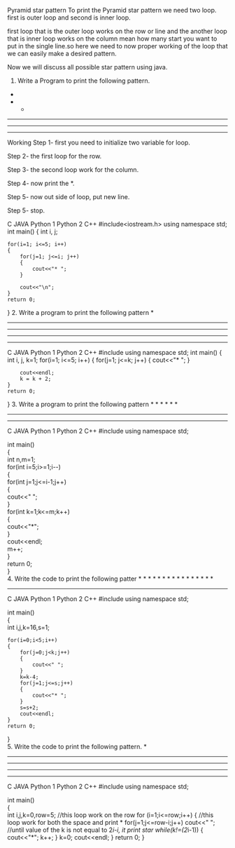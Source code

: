 Pyramid star pattern
To print the Pyramid star pattern we need two loop. first is outer loop and second is inner loop.

first loop that is the outer loop works on the row or line and the another loop that is inner loop works on the column mean how many start you want to put in the single line.so here we need to now proper working of the loop that we can easily make a desired pattern.

Now we will discuss all possible star pattern using java. 


1. Write a Program to print the following pattern.
* 
* * 
* * * 
* * * * 
* * * * *
Working
Step 1- first you need to initialize two variable for loop.

Step 2- the first loop  for the row.

Step 3-  the second loop work for the column.

Step 4- now print the *.

Step 5- now out side of loop, put new line.

Step 5- stop.

C	JAVA	Python 1	Python 2	C++
#include<iostream.h>
using namespace std;
int main()
{
    int i, j;
    
    for(i=1; i<=5; i++)
    {
        for(j=1; j<=i; j++)
        {
            cout<<"* ";
        }
        
        cout<<"\n";
    }
    return 0;
}
2. Write a program to print the following pattern
* 
* * * 
* * * * * 
* * * * * * * 
* * * * * * * * *
C	JAVA	Python 1	Python 2	C++
#include<iostream>
using namespace std;
int main()
{
    int i, j, k=1;
    for(i=1; i<=5; i++)
    {
        for(j=1; j<=k; j++)
        {
            cout<<"* ";
        }
        
        cout<<endl;
        k = k + 2;
    }
    return 0;
}
3. Write a program to print the following pattern
        * 
      * * 
    * * * 
  * * * * 
* * * * *
C	JAVA	Python 1	Python 2	C++
#include<iostream>
using namespace std;
  
int main()  
{  
    int n,m=1;    
    for(int i=5;i>=1;i--)  
    {  
        for(int j=1;j<=i-1;j++)  
        {  
            cout<<" ";  
        }  
        for(int k=1;k<=m;k++)  
        {  
            cout<<"*";  
        }  
        cout<<endl;  
        m++;  
     }  
     return 0;  
}  
4. Write the code to print the following patter
                * 
            * * * 
        * * * * * 
    * * * * * * * 
* * * * * * * * *
C	JAVA	Python 1	Python 2	C++
#include<iostream>
using namespace std;
 
int main()  
{  
    int i,j,k=16,s=1;

    for(i=0;i<5;i++)
    {
        for(j=0;j<k;j++)
        {
            cout<<" ";
        }       
        k=k-4;        
        for(j=1;j<=s;j++)
        {
            cout<<"* ";
        }            
        s=s+2;
        cout<<endl;
    }
    return 0;
}  
5. Write the code to print the following pattern.
    *
   ***
  *****
 *******
*********
C	JAVA	Python 1	Python 2	C++
#include<iostream>
using namespace std;
 
int main()  
{  
    int i,j,k=0,row=5;
    //this loop work on the row
    for (i=1;i<=row;i++)
    {
        //this loop work for both the space and print *
        for(j=1;j<=row-i;j++)
        cout<<" ";
        //until value of the k is not equal to 2*i-i, it print star
        while(k!=(2*i-1))
        {
            cout<<"*";
            k++;
        }
        k=0;
        cout<<endl;
    }
    return 0;
}  
